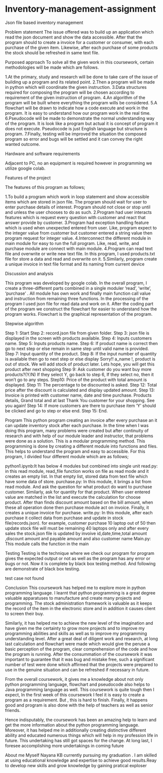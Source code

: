 # Inventory-management-assignment
Json file based inventory management

Problem statement
The issue offered was to build up an application which read the json  document and show the data accessible. After that the program should to create a invoice for a customer or consumer, with each purchase of the given item. Likewise, after each purchase of some products the stock should be refreshed in same text file.


Purposed approach
To solve all the given work in this coursework, certain methodologies will be made which are follows.

1.At the primary, study and research will be done to take care of the issue of building up a program and its related point.
2.Then a program will be made in python which will coordinate the given instruction.
3.Data structures required for composing the program will be chosen according to requirement of the given instruction of program.
4.An algorithm of the program will be built where everything the program wills be considered.
5.A flowchart will be drawn to indicate how a code execute and work in the program. It is easy to understand how our program work in the real time.
6.Pseudocode will be made to demonstrate the normal understanding way of the program. It is look like a program but actual it is concept of program it does not execute. Pseudocode is just English language but structure is program.
7.Finally, testing will be improved the situation the composed program so error and bugs will be settled and it can convey the right wanted outcome.

Hardware and software requirements

Adjacent to PC, no an equipment is required however in programming we utilize google colab.

Features of the project

The features of this program as follows;

1.To build a program which work in loop statement and show accessible items which are stored in json file. The program should wait for user to enter purchase details of interest. Program should not close or stop until and unless the user chooses to do as such.
2.Program had user interacts features which is request every question with customer and react that answer provide by customer.
3.Program had exception handling feature which is used when unexpected entered from user. Like, program expect to the integer value from customer but customer entered a string value then program request for integer value. 4.Interconnect the different module in main module for easy to run the full program. Like, read, write, and purchase module are connect with main module.
4.Program can read text file and overwrite or write new text file. In this program, I used products.txt file for store a data and read and overwrite on it.
5.Similarly, program create a unique invoice in text file format and its naming from current device 

Discussion and analysis

This program was developed by google colab. In the overall program, I create a three-different parts combined in a single moduler ‘read’, ‘write’, ‘purchase’ . All module has own work and finally main function call value and instruction from remaining three functions. In the processing of the program I used json file for read data and work on it. After the coding part of the program we construct the flowchart for easier to understand how the program works. Flowchart is the graphical representation of the program.

Stepwise algorithm

Step 1: Start
Step 2: record.json file from given folder.
Step 3: json file is displayed in the screen with products available.
Step 4: Inputs customers name.
Step 5: Inputs products name.
Step 6: If product name is correct then go to next step or else remain in same step until valid name is provided.
Step 7: Input quantity of the product.
Step 8: If the input number of quantity is available then go to next step or else display Sorry!! a_name !, product is out of stock. We will add stock of product later. Lets hope, you will get this product after next shopping
Step 9: Ask customer do you want buy more products?(Y/N) If they select Y, go back to step 6, If they select no, then it won’t go to any steps.
Step10: Price of the product with total amount is displayed.
Step 11: The percentage to be discounted is asked.
Step 12: Total price after the discount is calculated and display updated amount.
Step 13: Invoice is printed with customer name, date and time purchase. Products details, Grand total and at last Thank You customer for your shopping. See you again!
Step 14: If more customers are there to purchase item ‘Y’ should be clicked and go to step or else end.
Step 15: End.

Program
This python program creating an invoice after every purchase an it can update inventory stock after each purchase. In the time when I was doing this program, many problems were created but after continuity of research and with help of our module leader and instructor, that problems were done as a solution. This is a modular programming method. This programming is done by creating a different module into functions and files. This helps to understand the program and easy to accessible. For this program, I divided four different module which are as follows;

python1.ipynb:It has below 4 modules but combined into single unit
read.py: in this read module, read_file function works on file as read mode and it creates an empty list. In that empty list, stored data from text file which have some data of store.
purchase.py: In this module, it brings a list from read module. And ask the question for what product do want to purchase customer. Similarly, ask for quantity for that product. When user entered value are matched in the list and execute the calculation for choose product. After than finds  discount amount based on the bill amount, when these all operation done then purchase module act on invoice. Finally, it creates a unique invoice for purchase.
write.py: In this module, after each purchase it collect data from purchase and update in stock file(records.json). for example, customer purchase 10 laptop out of 50 then update stock file will must be remaining 40 laptops only and after every sales the stock.json file is updated by invoive id,date,time,total amount ,discount amount and payable amount and also customer name
Main.py: This module calls the function in the main

Testing
Testing is the technique where we check our program for program gives the expected output or not as well as the program has any error or bugs or not. Now it is complete by black box testing method. And following are demonstrate of black box testing.

test case not found

Conclusion
This coursework has helped me to explore more in python programming language. I learnt that python programming is a great degree valuable apparatuses to manufacture and create many projects and programming. The stock administration framework is valuable as it keeps the record of the item in the electronic store and in addition it causes client to screen their buy.

Similarly, it has helped me to achieve the new level of the imagination and have given me the certainty to grow more projects and to improve my programming abilities and skills as well as to improve my programming understanding level. After a great deal of diligent work and research, at long last calculation and flowchart were made which would give the peruse a basic perception of the program, clear comprehension of the code and how the program is running. After the consummation of the coursework it was important to guarantee that it was bug and mistake free, such a significant number of test were done which affirmed that the projects were prepared to use in the genuine situation and can be refreshed if necessary in future.

From the overall coursework, it gives me a knowledge about not only python programming language, flowchart and pseudocode also helps to Java programming language as well. This coursework is quite tough then I expect, In the first week of this coursework I feel it is easy to create a program as a requirement. But , this is hard to finish. Finally, it happens good and program is also done with the help of teachers as well as senior friends.

Hence indisputably, the coursework has been an amazing help to learn and get the more information about the python programming language. Moreover, it has helped me in additionally creating distinctive different ability and educated numerous things which will help in my profession life in future. This undertaking has still got spaces for the change. At long last, I foresee accomplishing more undertakings in coming future


About me
Myself Nayana KB currently pursuing my graduation . I am skilled at using educational knowledge and expertise to achieve good results.Reay to develop new skills and grow knowledge by gaining pratical exploser
